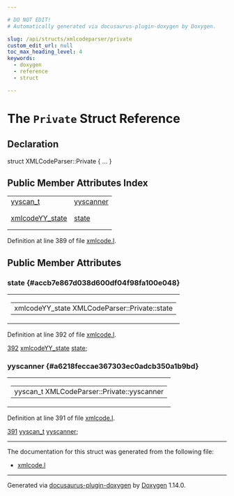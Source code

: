 ```yaml
---

# DO NOT EDIT!
# Automatically generated via docusaurus-plugin-doxygen by Doxygen.

slug: /api/structs/xmlcodeparser/private
custom_edit_url: null
toc_max_heading_level: 4
keywords:
  - doxygen
  - reference
  - struct

---
```


<div class="doxyPage">

# The `Private` Struct Reference



## Declaration

<div class="doxyDeclaration">
struct XMLCodeParser::Private { ... }
</div>

## Public Member Attributes Index

<table class="doxyMembersIndex">

<tr class="doxyMemberIndexItem">
<td class="doxyMemberIndexItemType" align="left" valign="top"><a href="/web-doxygen/docs/api/files/src/code-l/#a9484188abbc459dafcbd4c96425fa70b">yyscan_t</a></td>
<td class="doxyMemberIndexItemName" align="left" valign="top"><a href="#a6218feccae367303ec0adcb350a1b9bd">yyscanner</a></td>
</tr>
<tr class="doxyMemberIndexDescription">
<td class="doxyMemberIndexDescriptionLeft"></td>
<td class="doxyMemberIndexDescriptionRight">
</td>
</tr>
<tr class="doxyMemberIndexSeparator">
<td class="doxyMemberIndexSeparator" colspan="2"></td>
</tr>

<tr class="doxyMemberIndexItem">
<td class="doxyMemberIndexItemType" align="left" valign="top"><a href="/web-doxygen/docs/api/structs/xmlcodeyy-state">xmlcodeYY_state</a></td>
<td class="doxyMemberIndexItemName" align="left" valign="top"><a href="#accb7e867d038d600df04f98fa100e048">state</a></td>
</tr>
<tr class="doxyMemberIndexDescription">
<td class="doxyMemberIndexDescriptionLeft"></td>
<td class="doxyMemberIndexDescriptionRight">
</td>
</tr>
<tr class="doxyMemberIndexSeparator">
<td class="doxyMemberIndexSeparator" colspan="2"></td>
</tr>

</table>


<p>Definition at line 389 of file <a href="/web-doxygen/docs/api/files/src/xmlcode-l">xmlcode.l</a>.</p>


<div class="doxySectionDef">

## Public Member Attributes

### state {#accb7e867d038d600df04f98fa100e048}

<div class="doxyMemberItem">
<div class="doxyMemberProto">
<table class="doxyMemberLabels">
<tr class="doxyMemberLabels">
<td class="doxyMemberLabelsLeft">
<table class="doxyMemberName">
<tr>
<td class="doxyMemberName">xmlcodeYY_state XMLCodeParser::Private::state</td>
</tr>
</table>
</td>
</tr>
</table>
</div>
<div class="doxyMemberDoc">



<p>Definition at line 392 of file <a href="/web-doxygen/docs/api/files/src/xmlcode-l">xmlcode.l</a>.</p>


<div class="doxyProgramListing">

<div class="doxyCodeLine"><span class="doxyLineNumber"><a href="#accb7e867d038d600df04f98fa100e048">392</a></span><span class="doxyLineContent"><span class="doxyHighlight">  <a href="/web-doxygen/docs/api/structs/xmlcodeyy-state">xmlcodeYY_state</a> <a href="#accb7e867d038d600df04f98fa100e048">state</a>;</span></span></div>

</div>

</div>
</div>

### yyscanner {#a6218feccae367303ec0adcb350a1b9bd}

<div class="doxyMemberItem">
<div class="doxyMemberProto">
<table class="doxyMemberLabels">
<tr class="doxyMemberLabels">
<td class="doxyMemberLabelsLeft">
<table class="doxyMemberName">
<tr>
<td class="doxyMemberName">yyscan_t XMLCodeParser::Private::yyscanner</td>
</tr>
</table>
</td>
</tr>
</table>
</div>
<div class="doxyMemberDoc">



<p>Definition at line 391 of file <a href="/web-doxygen/docs/api/files/src/xmlcode-l">xmlcode.l</a>.</p>


<div class="doxyProgramListing">

<div class="doxyCodeLine"><span class="doxyLineNumber"><a href="#a6218feccae367303ec0adcb350a1b9bd">391</a></span><span class="doxyLineContent"><span class="doxyHighlight">  <a href="/web-doxygen/docs/api/files/src/code-l/#a9484188abbc459dafcbd4c96425fa70b">yyscan_t</a> <a href="#a6218feccae367303ec0adcb350a1b9bd">yyscanner</a>;</span></span></div>

</div>

</div>
</div>

</div>

<hr/>

The documentation for this struct was generated from the following file:

<ul>
<li><a href="/web-doxygen/docs/api/files/src/xmlcode-l">xmlcode.l</a></li>
</ul>

<hr/>

<p class="doxyGeneratedBy">Generated via <a href="https://github.com/xpack/docusaurus-plugin-doxygen">docusaurus-plugin-doxygen</a> by <a href="https://www.doxygen.nl">Doxygen</a> 1.14.0.</p>

</div>
